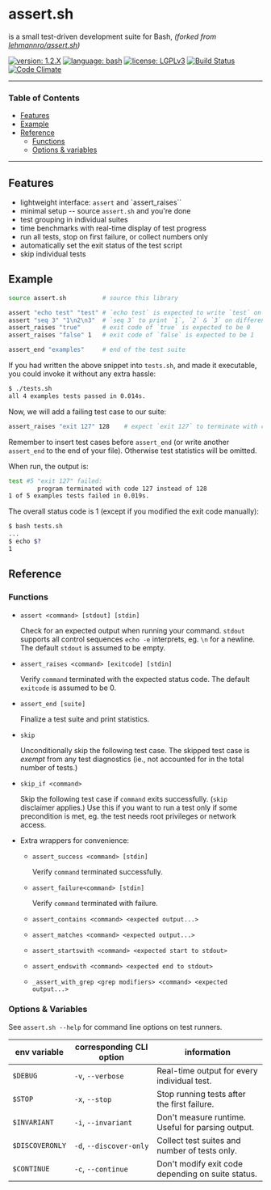 # assert.sh

is a small test-driven development suite for Bash, *(forked from [lehmannro/assert.sh](https://github.com/lehmannro/assert.sh))*

[![version: 1.2.X](https://img.shields.io/badge/version-1.2.X-3D9970.svg?style=flat-square)]()
[![language: bash](https://img.shields.io/badge/language-bash-447799.svg?style=flat-square)]()
[![license: LGPLv3](https://img.shields.io/badge/license-LGPLv3-447799.svg?style=flat-square)](https://github.com/joseluis/assert.sh/blob/master/LICENSE)
[![Build Status](https://img.shields.io/travis/joseluis/assert.sh/master.svg)](https://travis-ci.org/joseluis/assert.sh)
[![Code Climate](https://img.shields.io/codeclimate/github/joseluis/assert.sh.svg)](https://codeclimate.com/github/joseluis/assert.sh)

---

### Table of Contents

- [Features](#features)
- [Example](#example)
- [Reference](#reference)
  - [Functions](#functions)
  - [Options & variables](#options--variables)

---


## Features

- lightweight interface: `assert` and `assert_raises``
- minimal setup -- source `assert.sh` and you're done
- test grouping in individual suites
- time benchmarks with real-time display of test progress
- run all tests, stop on first failure, or collect numbers only
- automatically set the exit status of the test script
- skip individual tests


## Example

```sh
source assert.sh          # source this library

assert "echo test" "test" # `echo test` is expected to write `test` on stdout
assert "seq 3" "1\n2\n3"  # `seq 3` to print `1`, `2` & `3` on different lines
assert_raises "true"      # exit code of `true` is expected to be 0
assert_raises "false" 1   # exit code of `false` is expected to be 1

assert_end "examples"     # end of the test suite
```

If you had written the above snippet into `tests.sh`, and made it executable,
you could invoke it without any extra hassle:

```sh
$ ./tests.sh
all 4 examples tests passed in 0.014s.
```

Now, we will add a failing test case to our suite:

```sh
assert_raises "exit 127" 128    # expect `exit 127` to terminate with code 128
```

Remember to insert test cases before `assert_end` (or write another
`assert_end` to the end of your file). Otherwise test statistics will be
omitted.

When run, the output is:

```sh
test #5 "exit 127" failed:
        program terminated with code 127 instead of 128
1 of 5 examples tests failed in 0.019s.
```

The overall status code is 1 (except if you modified the exit code manually):

```sh
$ bash tests.sh
...
$ echo $?
1
```


## Reference



### Functions

- `assert <command> [stdout] [stdin]`

  Check for an expected output when running your command. `stdout` supports all
  control sequences `echo -e` interprets, eg. `\n` for a newline. The
  default `stdout` is assumed to be empty.

- `assert_raises <command> [exitcode] [stdin]`

  Verify `command` terminated with the expected status code. The default
  `exitcode` is assumed to be 0.

- `assert_end [suite]`

  Finalize a test suite and print statistics.

- `skip`

  Unconditionally skip the following test case.  The skipped test case is
  *exempt* from any test diagnostics (ie., not accounted for in the total
  number of tests.)

- `skip_if <command>`

  Skip the following test case if `command` exits successfully.  (`skip`
  disclaimer applies.)  Use this if you want to run a test only if some
  precondition is met, eg. the test needs root privileges or network access.

- Extra wrappers for convenience:

  - `assert_success <command> [stdin]`

    Verify `command` terminated successfully.

  - `assert_failure<command> [stdin]`

    Verify `command` terminated with failure.

  - `assert_contains <command> <expected output...>`


  - `assert_matches <command> <expected output...>`


  - `assert_startswith <command> <expected start to stdout>`


  - `assert_endswith <command> <expected end to stdout>`


  - `_assert_with_grep <grep modifiers> <command> <expected output...>`



### Options & Variables

See `assert.sh --help` for command line options on test runners.

env variable    | corresponding CLI option | information
--------------- | ------------------------ | ------------
`$DEBUG`        | `-v`, `--verbose`        | Real-time output for every individual test.
`$STOP`         | `-x`, `--stop`           | Stop running tests after the first failure.
`$INVARIANT`    | `-i`, `--invariant`      | Don't measure runtime. Useful for parsing output.
`$DISCOVERONLY` | `-d`, `--discover-only`  | Collect test suites and number of tests only.
`$CONTINUE`     | `-c`, `--continue`       | Don't modify exit code depending on suite status.

